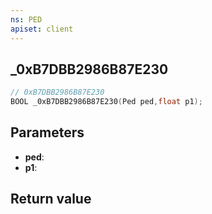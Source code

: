 ```yaml
---
ns: PED
apiset: client
---
```

## _0xB7DBB2986B87E230

```c
// 0xB7DBB2986B87E230
BOOL _0xB7DBB2986B87E230(Ped ped,float p1);
```


## Parameters
* **ped**:
* **p1**:

## Return value